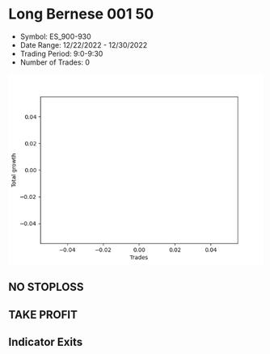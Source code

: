 # Long Bernese 001 50 
- Symbol: ES_900-930
- Date Range: 12/22/2022 - 12/30/2022
- Trading Period: 9:0-9:30
- Number of Trades: 0

![Plot](LongBernese00150ES_900-930.png)
## NO STOPLOSS














## TAKE PROFIT











## Indicator Exits

